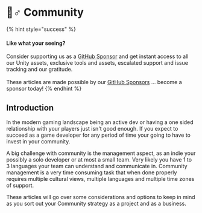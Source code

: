 # 🧙♂ Community

{% hint style="success" %}
#### Like what your seeing?

Consider supporting us as a [GitHub Sponsor](../../become-a-sponsor.md) and get instant access to all our Unity assets, exclusive tools and assets, escalated support and issue tracking and our gratitude.\
\
These articles are made possible by our [GitHub Sponsors](https://github.com/sponsors/heathen-engineering) ... become a sponsor today!
{% endhint %}

## Introduction

In the modern gaming landscape being an active dev or having a one sided relationship with your players just isn't good enough. If you expect to succeed as a game developer for any period of time your going to have to invest in your community.

A big challenge with community is the management aspect, as an indie your possibly a solo developer or at most a small team. Very likely you have 1 to 3 languages your team can understand and communicate in. Community management is a very time consuming task that when done properly requires multiple cultural views, multiple languages and multiple time zones of support.&#x20;

These articles will go over some considerations and options to keep in mind as you sort out your Community strategy as a project and as a business.
